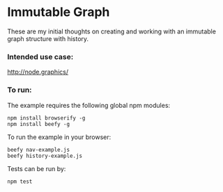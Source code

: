 # Immutable Graph

These are my initial thoughts on creating and working with an immutable graph structure with history.

### Intended use case:

http://node.graphics/

### To run:

The example requires the following global npm modules:

    npm install browserify -g
    npm install beefy -g    

To run the example in your browser:

    beefy nav-example.js
    beefy history-example.js

Tests can be run by:

    npm test